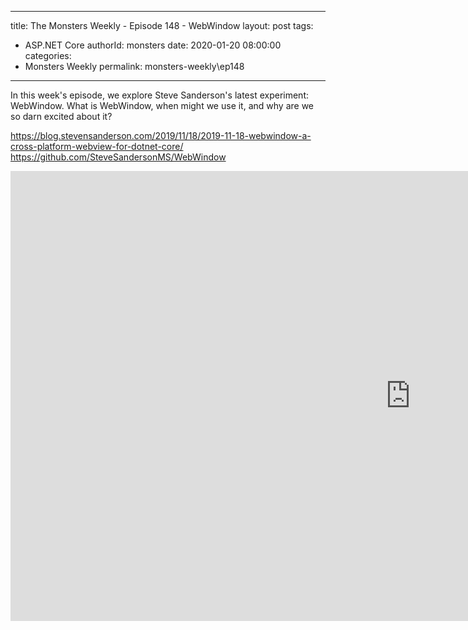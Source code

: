 
---
title: The Monsters Weekly - Episode 148 -  WebWindow
layout: post
tags: 
  - ASP.NET Core
authorId: monsters
date: 2020-01-20 08:00:00
categories:
  - Monsters Weekly
permalink: monsters-weekly\ep148
---

In this week's episode, we explore Steve Sanderson's latest experiment: WebWindow.  What is WebWindow, when might we use it, and why are we so darn excited about it?


https://blog.stevensanderson.com/2019/11/18/2019-11-18-webwindow-a-cross-platform-webview-for-dotnet-core/
https://github.com/SteveSandersonMS/WebWindow

<iframe width="1280" height="720" src="https://www.youtube.com/embed/g0MtrzdZTDQ" frameborder="0" allow="accelerometer; autoplay; encrypted-media; gyroscope; picture-in-picture" allowfullscreen></iframe>

